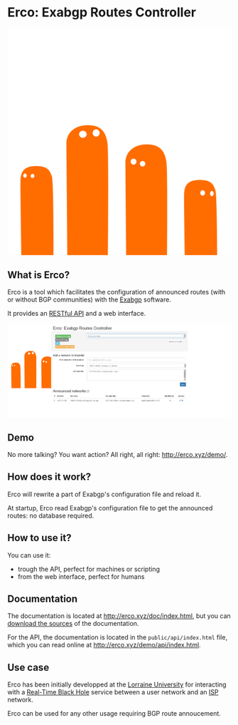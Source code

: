 # Erco: Exabgp Routes Controller

![](public/img/erco.png)

## What is Erco?

Erco is a tool which facilitates the configuration of announced routes (with or without BGP communities) with the [Exabgp](https://github.com/Exa-Networks/exabgp) software.

It provides an [RESTful API](https://en.wikipedia.org/wiki/Representational_state_transfer) and a web interface.

![Erco Web interface screenshot](public/img/erco-screenshot.png)

## Demo

No more talking? You want action? All right, all right: <http://erco.xyz/demo/>.

## How does it work?

Erco will rewrite a part of Exabgp's configuration file and reload it.

At startup, Erco read Exabgp's configuration file to get the announced routes: no database required.

## How to use it?

You can use it:

* trough the API, perfect for machines or scripting
* from the web interface, perfect for humans

## Documentation

The documentation is located at <http://erco.xyz/doc/index.html>, but you can [download the sources](https://git.framasoft.org/luc/erco-site/tree/master/content/doc) of the documentation.

For the API, the documentation is located in the `public/api/index.html` file, which you can read online at <http://erco.xyz/demo/api/index.html>.

## Use case

Erco has been initially developped at the [Lorraine University](http://univ-lorraine.fr) for interacting with a [Real-Time Black Hole](https://en.wikipedia.org/wiki/Black_hole_(networking)) service between a user network and an [ISP](https://en.wikipedia.org/wiki/Internet_service_provider) network.

Erco can be used for any other usage requiring BGP route annoucement.
